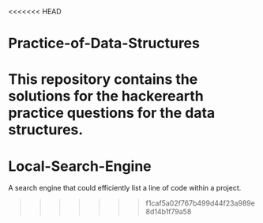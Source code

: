 <<<<<<< HEAD
# Practice-of-Data-Structures
This repository contains the solutions for the hackerearth practice questions for the data structures.
=======
# Local-Search-Engine
A search engine that could efficiently list a line of code within a project.
>>>>>>> f1caf5a02f767b499d44f23a989e8d14b1f79a58
